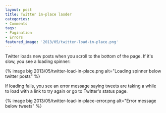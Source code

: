 ```yaml
---
layout: post
title: Twitter in-place laoder
categories:
- Comments
tags:
- Pagination
- Errors
featured_image: '2013/05/twitter-load-in-place.png'
---
```

Twitter loads new posts when you scroll to the bottom of the page. If it's slow, you see a loading spinner:

{% image big 2013/05/twitter-load-in-place.png alt="Loading spinner below twitter posts" %}

If loading fails, you see an error message saying tweets are taking a while to load with a link to try again or go to Twitter's status page.

{% image big 2013/05/twitter-load-in-place-error.png alt="Error message below tweets" %}